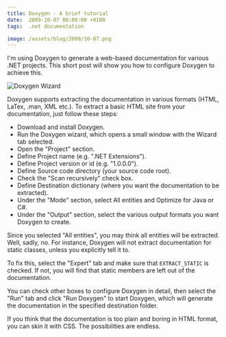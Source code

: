 ```yaml
---
title: Doxygen - A brief tutorial
date:  2009-10-07 08:00:00 +0100
tags:  .net documentation

image: /assets/blog/2009/10-07.png
---
```


I'm using Doxygen to generate a web-based documentation for various .NET projects.
This short post will show you how to configure Doxygen to achieve this.

![Doxygen Wizard]({{page.image}})

Doxygen supports extracting the documentation in various formats (HTML, LaTex, 
.man, XML etc.). To extract a basic HTML site from your documentation, just follow
these steps:

* Download and install Doxygen.
* Run the Doxygen wizard, which opens a small window with the Wizard tab selected.
* Open the "Project" section.
* Define Project name (e.g. ".NET Extensions").
* Define Project version or id (e.g. "1.0.0.0").
* Define Source code directory (your source code root).
* Check the "Scan recursively" check box.
* Define Destination dictionary (where you want the documentation to be extracted).
* Under the "Mode" section, select All entities and Optimize for Java or C#.
* Under the "Output" section, select the various output formats you want Doxygen to create.

Since you selected "All entities", you may think all entities will be extracted.
Well, sadly, no. For instance, Doxygen will not extract documentation for static
classes, unless you explicitly tell it to.

To fix this, select the "Expert" tab and make sure that `EXTRACT_STATIC` is checked. 
If not, you will find that static members are left out of the documentation. 

You can check other boxes to configure Doxygen in detail, then select the "Run" tab
and click "Run Doxygen" to start Doxygen, which will generate the documentation in the
specified destination folder.

If you think that the documentation is too plain and boring in HTML format, you can
skin it with CSS. The possibilities are endless.